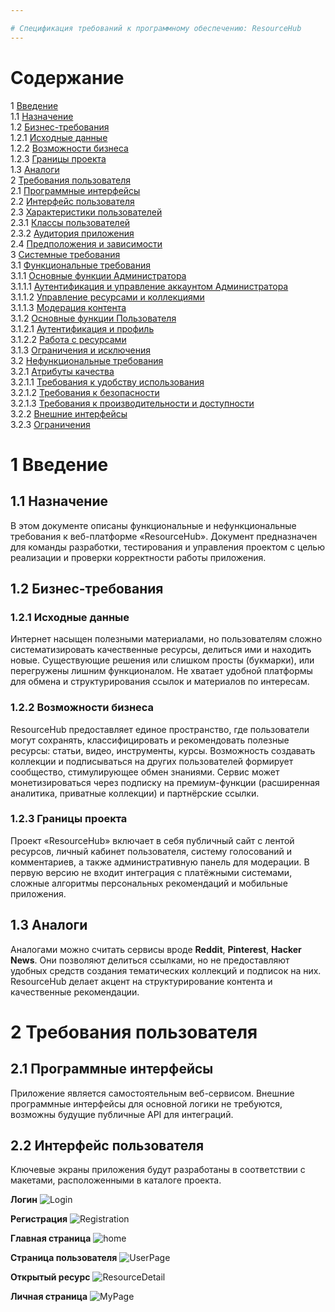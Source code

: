 ```yaml
---

# Спецификация требований к программному обеспечению: ResourceHub
---
```


# Содержание
1 [Введение](#intro)  
1.1 [Назначение](#appointment)  
1.2 [Бизнес-требования](#business_requirements)  
1.2.1 [Исходные данные](#initial_data)  
1.2.2 [Возможности бизнеса](#business_opportunities)  
1.2.3 [Границы проекта](#project_boundary)  
1.3 [Аналоги](#analogues)  
2 [Требования пользователя](#user_requirements)  
2.1 [Программные интерфейсы](#software_interfaces)  
2.2 [Интерфейс пользователя](#user_interface)  
2.3 [Характеристики пользователей](#user_specifications)  
2.3.1 [Классы пользователей](#user_classes)  
2.3.2 [Аудитория приложения](#application_audience)  
2.4 [Предположения и зависимости](#assumptions_and_dependencies)  
3 [Системные требования](#system_requirements)  
3.1 [Функциональные требования](#functional_requirements)  
3.1.1 [Основные функции Администратора](#admin_main_functions)  
3.1.1.1 [Аутентификация и управление аккаунтом Администратора](#admin_auth)  
3.1.1.2 [Управление ресурсами и коллекциями](#resource_management)  
3.1.1.3 [Модерация контента](#content_moderation)  
3.1.2 [Основные функции Пользователя](#user_main_functions)  
3.1.2.1 [Аутентификация и профиль](#user_auth)  
3.1.2.2 [Работа с ресурсами](#resource_usage)  
3.1.3 [Ограничения и исключения](#restrictions_and_exclusions)  
3.2 [Нефункциональные требования](#non-functional_requirements)  
3.2.1 [Атрибуты качества](#quality_attributes)  
3.2.1.1 [Требования к удобству использования](#requirements_for_ease_of_use)    
3.2.1.2 [Требования к безопасности](#security_requirements)  
3.2.1.3 [Требования к производительности и доступности](#access_requirements)  
3.2.2 [Внешние интерфейсы](#external_interfaces)  
3.2.3 [Ограничения](#restrictions)  

<a name="intro"/>

# 1 Введение

<a name="appointment"/>

## 1.1 Назначение
В этом документе описаны функциональные и нефункциональные требования к веб-платформе «ResourceHub». Документ предназначен для команды разработки, тестирования и управления проектом с целью реализации и проверки корректности работы приложения.

<a name="business_requirements"/>

## 1.2 Бизнес-требования

<a name="initial_data"/>

### 1.2.1 Исходные данные
Интернет насыщен полезными материалами, но пользователям сложно систематизировать качественные ресурсы, делиться ими и находить новые. Существующие решения или слишком просты (букмарки), или перегружены лишним функционалом. Не хватает удобной платформы для обмена и структурирования ссылок и материалов по интересам.

<a name="business_opportunities"/>

### 1.2.2 Возможности бизнеса
ResourceHub предоставляет единое пространство, где пользователи могут сохранять, классифицировать и рекомендовать полезные ресурсы: статьи, видео, инструменты, курсы. Возможность создавать коллекции и подписываться на других пользователей формирует сообщество, стимулирующее обмен знаниями. Сервис может монетизироваться через подписку на премиум-функции (расширенная аналитика, приватные коллекции) и партнёрские ссылки.

<a name="project_boundary"/>

### 1.2.3 Границы проекта
Проект «ResourceHub» включает в себя публичный сайт с лентой ресурсов, личный кабинет пользователя, систему голосований и комментариев, а также административную панель для модерации. В первую версию не входит интеграция с платёжными системами, сложные алгоритмы персональных рекомендаций и мобильные приложения.

<a name="analogues"/>

## 1.3 Аналоги
Аналогами можно считать сервисы вроде **Reddit**, **Pinterest**, **Hacker News**. Они позволяют делиться ссылками, но не предоставляют удобных средств создания тематических коллекций и подписок на них. ResourceHub делает акцент на структурирование контента и качественные рекомендации.

<a name="user_requirements"/>

# 2 Требования пользователя

<a name="software_interfaces"/>

## 2.1 Программные интерфейсы
Приложение является самостоятельным веб-сервисом. Внешние программные интерфейсы для основной логики не требуются, возможны будущие публичные API для интеграций.

<a name="user_interface"/>

## 2.2 Интерфейс пользователя
Ключевые экраны приложения будут разработаны в соответствии с макетами, расположенными в каталоге проекта.

**Логин**
![Login](./docs/mockups/login.png)

**Регистрация**
![Registration](./docs/mockups/signup.png)

**Главная страница**
![home](./docs/mockups/home.png)

**Страница пользователя**
![UserPage](./docs/mockups/open_user.png)

**Открытый ресурс**
![ResourceDetail](./docs/mockups/open_source.png)

**Личная страница**
![MyPage](./docs/mockups/profile.png)

